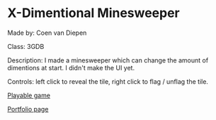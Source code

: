 # X-Dimentional Minesweeper

Made by: Coen van Diepen

Class: 3GDB

Description: I made a minesweeper which can change the amount of dimentions at start. I didn't make the UI yet.

Controls: left click to reveal the tile, right click to flag / unflag the tile.

[Playable game](http://21886.hosts.ma-cloud.nl/portfolio/X-D_Minesweeper/)

[Portfolio page](http://21886.hosts.ma-cloud.nl/portfolio/)
